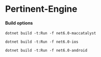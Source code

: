 # Pertinent-Engine


#### Build options
```
dotnet build -t:Run -f net6.0-maccatalyst 

dotnet build -t:Run -f net6.0-ios

dotnet build -t:Run -f net6.0-android

```